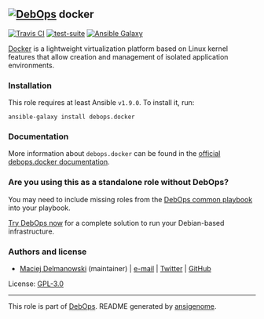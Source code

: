 ## [![DebOps](https://debops.org/images/debops-small.png)](https://debops.org) docker

<!-- This file was generated by Ansigenome. Do not edit this file directly but
     instead have a look at the files in the ./meta/ directory. -->

[![Travis CI](https://img.shields.io/travis/debops/ansible-docker.svg?style=flat)](https://travis-ci.org/debops/ansible-docker)
[![test-suite](https://img.shields.io/badge/test--suite-ansible--docker-blue.svg?style=flat)](https://github.com/debops/test-suite/tree/master/ansible-docker/)
[![Ansible Galaxy](https://img.shields.io/badge/galaxy-debops.docker-660198.svg?style=flat)](https://galaxy.ansible.com/debops/docker)


[Docker](https://docker.com/) is a lightweight virtualization platform
based on Linux kernel features that allow creation and management of
isolated application environments.

### Installation

This role requires at least Ansible `v1.9.0`. To install it, run:

```Shell
ansible-galaxy install debops.docker
```

### Documentation

More information about `debops.docker` can be found in the
[official debops.docker documentation](https://docs.debops.org/en/latest/ansible/roles/ansible-docker/docs/).



### Are you using this as a standalone role without DebOps?

You may need to include missing roles from the [DebOps common
playbook](https://github.com/debops/debops-playbooks/blob/master/playbooks/common.yml)
into your playbook.

[Try DebOps now](https://debops.org/) for a complete solution to run your Debian-based infrastructure.





### Authors and license

- [Maciej Delmanowski](https://docs.debops.org/en/latest/debops-keyring/docs/entities.html#debops-keyring-entity-drybjed) (maintainer) | [e-mail](mailto:drybjed@gmail.com) | [Twitter](https://twitter.com/drybjed) | [GitHub](https://github.com/drybjed)

License: [GPL-3.0](https://tldrlegal.com/license/gnu-general-public-license-v3-%28gpl-3%29)

***

This role is part of [DebOps](https://debops.org/). README generated by [ansigenome](https://github.com/nickjj/ansigenome/).
